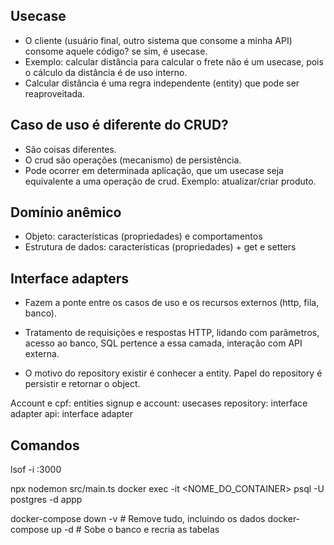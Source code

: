 ## Usecase
- O cliente (usuário final, outro sistema que consome a minha API) consome aquele código? se sim, é usecase. 
- Exemplo: calcular distância para calcular o frete não é um usecase, pois o cálculo da distância é de uso interno.
- Calcular distância é uma regra independente (entity) que pode ser reaproveitada.


## Caso de uso é diferente do CRUD? 
- São coisas diferentes.
- O crud são operações (mecanismo) de persistência. 
- Pode ocorrer em determinada aplicação, que um usecase seja equivalente a uma operação de crud. Exemplo: atualizar/criar produto.

## Domínio anêmico
- Objeto: características (propriedades) e comportamentos
- Estrutura de dados: características (propriedades) + get e setters

## Interface adapters
- Fazem a ponte entre os casos de uso e os recursos externos (http, fila, banco).
- Tratamento de requisições e respostas HTTP, lidando com parâmetros, acesso ao banco, SQL pertence a essa camada, interação com API externa.

- O motivo do repository existir é conhecer a entity. Papel do repository é persistir e retornar o object.

Account e cpf: entities
signup e account: usecases
repository: interface adapter
api: interface adapter

## Comandos 
lsof -i :3000

npx nodemon src/main.ts
docker exec -it <NOME_DO_CONTAINER> psql -U postgres -d appp

docker-compose down -v  # Remove tudo, incluindo os dados
docker-compose up -d    # Sobe o banco e recria as tabelas
